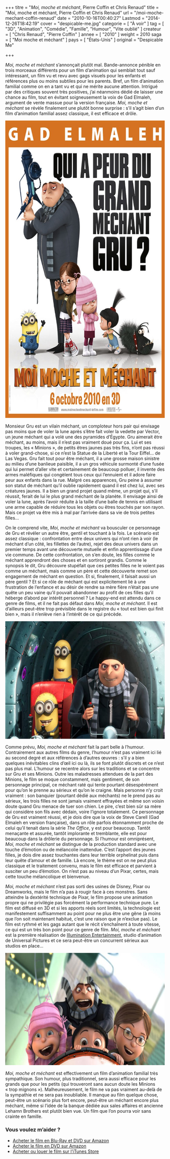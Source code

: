 +++
titre = "<em>Moi, moche et méchant</em>, Pierre Coffin et Chris Renaud"
title = "Moi, moche et méchant, Pierre Coffin et Chris Renaud"
url = "/moi-moche-mechant-coffin-renaud"
date = "2010-10-16T00:40:27"
Lastmod = "2014-12-26T18:42:19"
cover = "despicable-me.jpg"
categorie = [ "À voir" ]
tag = [ "3D", "Animation", "Comédie", "Famille", "Humour", "Vite oublié" ]
createur = [ "Chris Renaud", "Pierre Coffin" ]
annee = [ "2010" ]
weight = 2010
saga = [ "Moi moche et méchant" ]
pays = [ "États-Unis" ]
original = "Despicable Me"

+++

<p><em>Moi, moche et méchant</em> s&rsquo;annonçait plutôt mal. Bande-annonce pénible en trois morceaux différents pour un film d&rsquo;animation qui semblait tout sauf intéressant, un film vu et revu avec gags visuels pour les enfants et références plus ou moins subtiles pour les parents. Bref, un film d&rsquo;animation familial comme on en a tant vu et qui ne mérite aucune attention. Intrigué par des critiques souvent très positives, j&rsquo;ai néanmoins dédié de laisser une chance au film, tout en évitant soigneusement la voix de Gad Elmaleh, argument de vente massue pour la version française. <em>Moi, moche et méchant</em> se révèle finalement une plutôt bonne surprise : s&rsquo;il s&rsquo;agit bien d&rsquo;un film d&rsquo;animation familial assez classique, il est efficace et drôle.</p>
<a href="http://www.allocine.fr/film/fichefilm_gen_cfilm=140623.html"><img class="aligncenter" src="moi-moche-mechant.jpg" border="0" alt="moi-moche-mechant.jpg" width="690" height="936" /></a>
<p>Monsieur Gru est un vilain méchant, un comploteur hors pair qui envisage pas moins que de voler la lune après s&rsquo;être fait voler la vedette par Vector, un jeune méchant qui a volé une des pyramides d&rsquo;Égypte. Gru aimerait être méchant, au moins, mais il n&rsquo;est pas vraiment doué pour ça. Lui et ses troupes, les « Minions », de petits êtres jaunes pas très fins, n&rsquo;ont pas réussi à voler grand-chose, si ce n&rsquo;est la Statue de la Liberté et la Tour Eiffel… de Las Vegas. Gru fait tout pour être méchant, il a une grosse maison sinistre au milieu d&rsquo;une banlieue paisible, il a un gros véhicule surmonté d&rsquo;une fusée qui lui permet d&rsquo;aller vite et certainement de beaucoup polluer, il invente des armes maléfiques qui congèlent tous ceux qui l&rsquo;ennuient et il adore faire peur aux enfants dans la rue. Malgré ces apparences, Gru peine à assumer son statut de méchant qu&rsquo;il oublie rapidement quand il est chez lui, avec ses créatures jaunes. Il a bien un grand projet quand même, un projet qui, s&rsquo;il réussit, ferait de lui le plus grand méchant de la planète. Il envisage ainsi de voler la lune, après l&rsquo;avoir réduite à la taille d&rsquo;une balle de tennis en utilisant une arme capable de réduire tous les objets ou êtres touchés par son rayon. Mais ce projet va être mis à mal par l&rsquo;arrivée dans sa vie de trois petites filles…</p>
<p>On le comprend vite, <em>Moi, moche et méchant</em> va bousculer ce personnage de Gru et révéler un autre être, gentil et touchant à la fois. Le scénario est assez classique : confrontation entre deux univers qui n&rsquo;ont rien à voir (le méchant d&rsquo;un côté, les fillettes de l&rsquo;autre), rejet des deux univers dans un premier temps avant une découverte mutuelle et enfin apprentissage d&rsquo;une vie commune. De cette confrontation, on s&rsquo;en doute, les filles comme le méchant apprendront des choses et en sortiront grandis. Comme le synopsis le dit, Gru découvre stupéfait que ces petites filles ne le voient pas comme un méchant, mais comme un père et cette découverte remet son engagement de méchant en question. Et si, finalement, il faisait aussi un père gentil ? Et si ce rôle de méchant qui est explicitement lié à une frustration de l&rsquo;enfance et au désir de rendre sa mère fière n&rsquo;était pas une quête un peu vaine qu&rsquo;il pouvait abandonner au profit de ces filles qu&rsquo;il héberge d&rsquo;abord par intérêt personnel ? Le happy-end est attendu dans ce genre de films, et il ne fait pas défaut dans <em>Moi, moche et méchant</em>. Il est d&rsquo;ailleurs peut-être trop prévisible dans le registre du &laquo;&nbsp;tout est bien qui finit bien&nbsp;&raquo;, mais il n&rsquo;enlève rien à l&rsquo;intérêt de ce qui précède.</p>
<img class="aligncenter" src="moi-moche-mechant-coffin-renaud.jpg" border="0" alt="moi-moche-mechant-coffin-renaud.jpg" width="690" height="370" />
<p>Comme prévu, <em>Moi, moche et méchant</em> fait la part belle à l&rsquo;humour. Contrairement aux autres films du genre, l&rsquo;humour n&rsquo;est pas vraiment ici lié au second degré et aux références à d&rsquo;autres œuvres : s&rsquo;il y a bien quelques inévitables clins d&rsquo;œil ici ou là, ils se font plutôt discrets et ce n&rsquo;est pas plus mal. L&rsquo;humour se recentre alors sur les traditions et se concentre sur Gru et ses Minions. Outre les maladresses attendues de la part des Minions, le film se moque constamment, mais gentiment, de son personnage principal, ce méchant raté qui tente pourtant désespérément pour qu&rsquo;on le prenne au sérieux et qu&rsquo;on le craigne. Mais personne n&rsquo;y croit vraiment : son banquier (pourtant dédié aux méchants) ne le prend pas au sérieux, les trois filles ne sont jamais vraiment effrayées et même son voisin doute quand Gru menace de tuer son chien. Le pire, c&rsquo;est bien sûr sa mère qui considère son fils avec dédain, voire l&rsquo;ignore totalement. Ce personnage de Gru est vraiment réussi, et je dois dire que la voix de Steve Carell (Gad Elmaleh en version française), dans un rôle parfois étonnamment proche de celui qu&rsquo;il tenait dans la série <em>The Office</em>, y est pour beaucoup. Tantôt menaçante et assurée, tantôt implorante et tremblante, elle est pour beaucoup dans la drôlerie du personnage. Si l&rsquo;humour est omniprésent, <em>Moi, moche et méchant</em> se distingue de la production standard avec une touche d&rsquo;émotion ou de mélancolie inattendue. C&rsquo;est l&rsquo;apport des jeunes filles, je dois dire assez touchantes dans leur terrible orphelinat puis dans leur quête d&rsquo;amour et de famille. Là encore, le thème est on ne peut plus classique et le traitement convenu, mais le film est efficace et parvient à susciter un peu d&rsquo;émotion. On n&rsquo;est pas au niveau d&rsquo;un Pixar, certes, mais cette touche mélancolique et bienvenue.</p>
<p><em>Moi, moche et méchant</em> n&rsquo;est pas sorti des usines de Disney, Pixar ou Dreamworks, mais le film n&rsquo;a pas à rougir face à ces monstres. Sans atteindre la dextérité technique de Pixar, le film propose une animation propre qui ne privilégie pas forcément la performance technique pure. Le film est diffusé en 3D et si les apports réels sont limités, la technologie est manifestement suffisamment au point pour ne plus être une gêne (à moins que l&rsquo;on soit maintenant habitué, c&rsquo;est une raison que je n&rsquo;exclue pas). Le film est rythmé et les gags autant que le récit s&rsquo;enchaînent à toute vitesse, ce qui est un très bon point pour ce genre de film. <em>Moi, moche et méchant</em> est la première réalisation de <a href="http://en.wikipedia.org/wiki/Illumination_Entertainment">Illumination Entertainment</a>, studio d&rsquo;animation de Universal Pictures et ce sera peut-être un concurrent sérieux aux studios en place…</p>
<img src="despicable-me-renaud-coffin.jpg" border="0" alt="despicable-me-renaud-coffin.jpg" width="690" height="353" />
<p><em>Moi, moche et méchant</em> est effectivement un film d&rsquo;animation familial très sympathique. Son humour, plus traditionnel, sera aussi efficace pour les grands que pour les petits (qui trouveront sans aucun doute les Minions &laquo;&nbsp;trop mignons&nbsp;&raquo;). Malheureusement, le film ne va pas vraiment au-delà de la sympathie et ne sera pas inoubliable. Il manque au film quelque chose, peut-être un scénario plus fort encore, peut-être un méchant encore plus méchant, même si l&rsquo;idée de la banque dédiée aux sales affaires et ancienne Lehamn Brothers est plutôt bien vue. Un film que l&rsquo;on pourra voir sans crainte en famille.</p>
<div class="amazon">
<h3>Vous voulez m&rsquo;aider ?</h3>
<ul>
<li><a href="http://www.amazon.fr/gp/product/B0045Y1JCK/ref=as_li_ss_tl?ie=UTF8&#038;tag=leblogdenic07-21&#038;linkCode=as2&#038;camp=1642&#038;creative=19458&#038;creativeASIN=B0045Y1JCK">Acheter le film en Blu-Ray et DVD sur Amazon</a></li>
<li><a href="http://www.amazon.fr/gp/product/B0045Y1JCA/ref=as_li_ss_tl?ie=UTF8&#038;tag=leblogdenic07-21&#038;linkCode=as2&#038;camp=1642&#038;creative=19458&#038;creativeASIN=B0045Y1JCA">Acheter le film en DVD sur Amazon</a></li>
<li><a href="https://itunes.apple.com/fr/movie/moi-moche-et-mechant/id402248509">Acheter ou louer le film sur l&rsquo;iTunes Store</a></li>
</ul>
</div>

